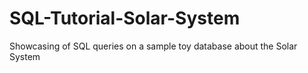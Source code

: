 # SQL-Tutorial-Solar-System
Showcasing of SQL queries on a sample toy database about the Solar System

